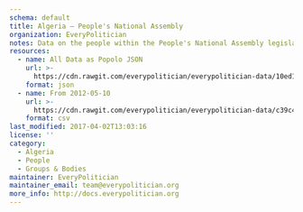 ```yaml
---
schema: default
title: Algeria — People's National Assembly
organization: EveryPolitician
notes: Data on the people within the People's National Assembly legislature of Algeria.
resources:
  - name: All Data as Popolo JSON
    url: >-
      https://cdn.rawgit.com/everypolitician/everypolitician-data/10ed16f7ccefac2790ac69399d7efce701d2c54b/data/Algeria/Majlis/ep-popolo-v1.0.json
    format: json
  - name: From 2012-05-10
    url: >-
      https://cdn.rawgit.com/everypolitician/everypolitician-data/c39c41e30d189ad893bd701b6d24a2c2dd93dde3/data/Algeria/Majlis/term-7.csv
    format: csv
last_modified: 2017-04-02T13:03:16
license: ''
category:
  - Algeria
  - People
  - Groups & Bodies
maintainer: EveryPolitician
maintainer_email: team@everypolitician.org
more_info: http://docs.everypolitician.org
---
```

